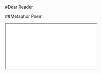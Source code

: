 #Dear Reader

##Metaphor Poem
<iframe class="document autofit" src="nomemories/doc.html" scrolling="no"></iframe>